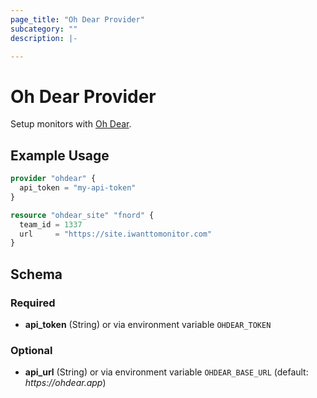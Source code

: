 ```yaml
---
page_title: "Oh Dear Provider"
subcategory: ""
description: |-

---
```


# Oh Dear Provider

Setup monitors with [Oh Dear](https://ohdear.app/).

## Example Usage

```terraform
provider "ohdear" {
  api_token = "my-api-token"
}

resource "ohdear_site" "fnord" {
  team_id = 1337
  url     = "https://site.iwanttomonitor.com"
}
```

## Schema

### Required

- **api_token** (String) or via environment variable `OHDEAR_TOKEN`

### Optional

- **api_url** (String) or via environment variable `OHDEAR_BASE_URL` (default: _https://ohdear.app_)

